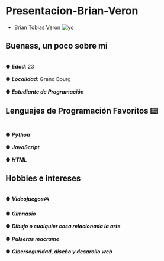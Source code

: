 # Presentacion-Brian-Veron
- Brian Tobias Veron
![yo](https://github.com/user-attachments/assets/d345aeff-4358-4eb5-8169-4dd1d2825a30)
## Buenass, un poco sobre mi
<br>● ***Edad***: 23 <br>
<br>● ***Localidad***: Grand Bourg<br>
<br>● ***Estudiante de Programación***<br>
## Lenguajes de Programación Favoritos ⌨️
<br>● ***Python***<br>
<br>● ***JavaScript***<br>
<br>● ***HTML***<br>
## Hobbies e intereses
<br>● ***Videojuegos***🎮<br>
<br>● ***Gimnasio***<br>
<br>● ***Dibujo o cualquier cosa relacionada la arte*** <br>
<br>● ***Pulseras macrame***<br>
<br>● ***Ciberseguridad, diseño y desarollo web***<br>
